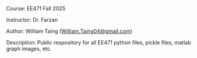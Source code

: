 Course: EE471 Fall 2025

Instructor: Dr. Farzan

Author: William Taing (William.Taing04@gmail.com)

Description:
Public respository for all EE471 python files, pickle files, matlab graph images, etc.
